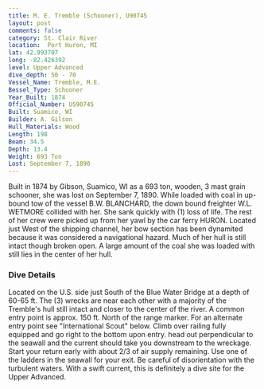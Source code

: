 ```yaml
---
title: M. E. Tremble (Schooner), U90745
layout: post
comments: false
category: St. Clair River
location:  Port Huron, MI
lat: 42.993707
long: -82.426392
level: Upper Advanced
dive_depth: 50 - 70
Vessel_Name: Tremble, M.E.
Bessel_Type: Schooner
Year_Built: 1874
Official_Number: US90745
Built: Suamico, WI
Builder: A. Gilson
Hull_Materials: Wood
Length: 198
Beam: 34.5
Depth: 13.4
Weight: 693 Ton
Lost: September 7, 1890
---
```


Built in 1874 by Gibson, Suamico, WI as a 693 ton, wooden, 3 mast grain schooner, she was lost on September 7, 1890. While loaded with coal in up-bound tow of the vessel B.W. BLANCHARD, the down bound freighter W.L. WETMORE collided with her. She sank quickly with (1) loss of life. The rest of her crew were picked up from her yawl by the car ferry HURON.  Located just West of the shipping channel, her bow section has been dynamited because it was considered a navigational hazard. Much of her hull is still intact though broken open. A large amount of the coal she was loaded with still lies in the center of her hull.

### Dive Details

Located on the U.S. side just South of the Blue Water Bridge at a depth of 60-65 ft. The (3) wrecks are near each other with a majority of the Tremble's hull still intact and closer to the center of the river. A common entry point is approx. 150 ft. North of the range marker. For an alternate entry point see "International Scout" below. Climb over railing fully equipped and go right to the bottom upon entry. head out perpendicular to the seawall and the current should take you downstream to the wreckage. Start your return early with about 2/3 of air supply remaining. Use one of the ladders in the seawall for your exit. Be careful of disorientation with the turbulent waters. With a swift current, this is definitely a dive site for the Upper Advanced.  
